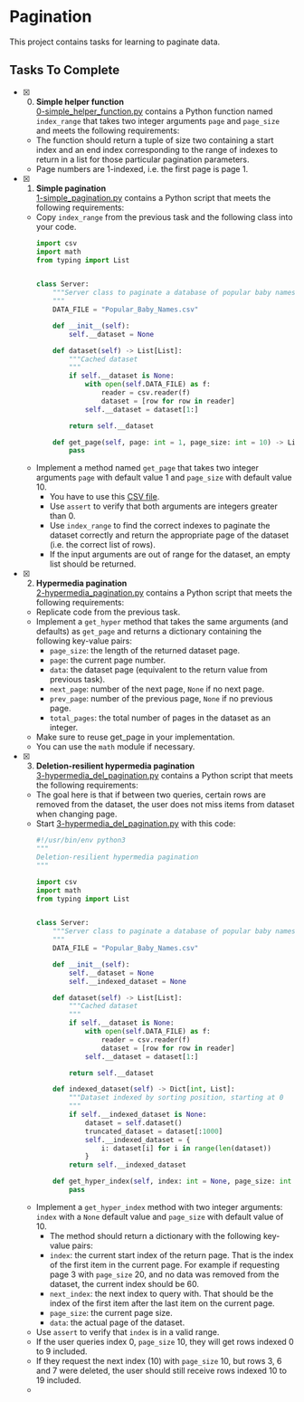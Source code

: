 # Pagination

This project contains tasks for learning to paginate data.

## Tasks To Complete

+ [x] 0. **Simple helper function**<br/>[0-simple_helper_function.py](0-simple_helper_function.py) contains a Python function named `index_range` that takes two integer arguments `page` and `page_size` and meets the following requirements:
  + The function should return a tuple of size two containing a start index and an end index corresponding to the range of indexes to return in a list for those particular pagination parameters.
  + Page numbers are 1-indexed, i.e. the first page is page 1.

+ [x] 1. **Simple pagination**<br/>[1-simple_pagination.py](1-simple_pagination.py) contains a Python script that meets the following requirements:
  + Copy `index_range` from the previous task and the following class into your code.
    ```python
    import csv
    import math
    from typing import List


    class Server:
        """Server class to paginate a database of popular baby names.
        """
        DATA_FILE = "Popular_Baby_Names.csv"

        def __init__(self):
            self.__dataset = None

        def dataset(self) -> List[List]:
            """Cached dataset
            """
            if self.__dataset is None:
                with open(self.DATA_FILE) as f:
                    reader = csv.reader(f)
                    dataset = [row for row in reader]
                self.__dataset = dataset[1:]

            return self.__dataset

        def get_page(self, page: int = 1, page_size: int = 10) -> List[List]:
            pass
    ```
  + Implement a method named `get_page` that takes two integer arguments `page` with default value 1 and `page_size` with default value 10.
    + You have to use this [CSV file](Popular_Baby_Names.csv).
    + Use `assert` to verify that both arguments are integers greater than 0.
    + Use `index_range` to find the correct indexes to paginate the dataset correctly and return the appropriate page of the dataset (i.e. the correct list of rows).
    + If the input arguments are out of range for the dataset, an empty list should be returned.

+ [x] 2. **Hypermedia pagination**<br/>[2-hypermedia_pagination.py](2-hypermedia_pagination.py) contains a Python script that meets the following requirements:
  + Replicate code from the previous task.
  + Implement a `get_hyper` method that takes the same arguments (and defaults) as `get_page` and returns a dictionary containing the following key-value pairs:
    + `page_size`: the length of the returned dataset page.
    + `page`: the current page number.
    + `data`: the dataset page (equivalent to the return value from previous task).
    + `next_page`: number of the next page, `None` if no next page.
    + `prev_page`: number of the previous page, `None` if no previous page.
    + `total_pages`: the total number of pages in the dataset as an integer.
  + Make sure to reuse get_page in your implementation.
  + You can use the `math` module if necessary.

+ [x] 3. **Deletion-resilient hypermedia pagination**<br/>[3-hypermedia_del_pagination.py](3-hypermedia_del_pagination.py) contains a Python script that meets the following requirements:
  + The goal here is that if between two queries, certain rows are removed from the dataset, the user does not miss items from dataset when changing page.
  + Start [3-hypermedia_del_pagination.py](3-hypermedia_del_pagination.py) with this code:
    ```python
    #!/usr/bin/env python3
    """
    Deletion-resilient hypermedia pagination
    """

    import csv
    import math
    from typing import List


    class Server:
        """Server class to paginate a database of popular baby names.
        """
        DATA_FILE = "Popular_Baby_Names.csv"

        def __init__(self):
            self.__dataset = None
            self.__indexed_dataset = None

        def dataset(self) -> List[List]:
            """Cached dataset
            """
            if self.__dataset is None:
                with open(self.DATA_FILE) as f:
                    reader = csv.reader(f)
                    dataset = [row for row in reader]
                self.__dataset = dataset[1:]

            return self.__dataset

        def indexed_dataset(self) -> Dict[int, List]:
            """Dataset indexed by sorting position, starting at 0
            """
            if self.__indexed_dataset is None:
                dataset = self.dataset()
                truncated_dataset = dataset[:1000]
                self.__indexed_dataset = {
                    i: dataset[i] for i in range(len(dataset))
                }
            return self.__indexed_dataset

        def get_hyper_index(self, index: int = None, page_size: int = 10) -> Dict:
            pass
    ```
  + Implement a `get_hyper_index` method with two integer arguments: `index` with a `None` default value and `page_size` with default value of 10.
    + The method should return a dictionary with the following key-value pairs:
    + `index`: the current start index of the return page. That is the index of the first item in the current page. For example if requesting page 3 with `page_size` 20, and no data was removed from the dataset, the current index should be 60.
    + `next_index`: the next index to query with. That should be the index of the first item after the last item on the current page.
    + `page_size`: the current page size.
    + `data`: the actual page of the dataset.
  + Use `assert` to verify that `index` is in a valid range.
  + If the user queries index 0, `page_size` 10, they will get rows indexed 0 to 9 included.
  + If they request the next index (10) with `page_size` 10, but rows 3, 6 and 7 were deleted, the user should still receive rows indexed 10 to 19 included.
  + 
